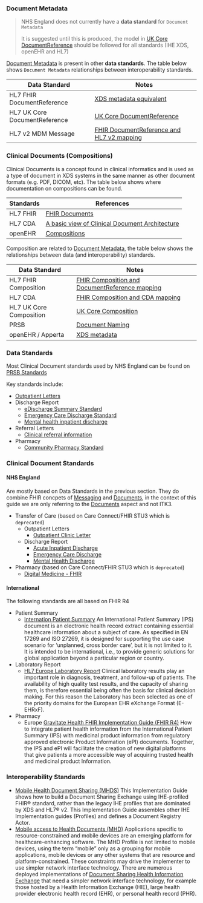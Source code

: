 
### Document Metadata

> NHS England does not currently have a **data standard** for `Document Metadata`
> 
> It is suggested until this is produced, the model in [UK Core DocumentReference](https://simplifier.net/resolve?fhirVersion=R4&scope=fhir.r4.ukcore.stu3.currentbuild&canonical=https://fhir.hl7.org.uk/StructureDefinition/UKCore-DocumentReference) should be followed for all standards (IHE XDS, openEHR and HL7)

[Document Metadata](https://profiles.ihe.net/ITI/papers/metadata/index.html) is present in other **data standards**. The table below shows `Document Metadata` relationships between interoperability standards.

| Data Standard                 | Notes                                                                                                                                                                                            |
|-------------------------------|--------------------------------------------------------------------------------------------------------------------------------------------------------------------------------------------------|
| HL7 FHIR DocumentReference    | [XDS metadata equivalent](https://hl7.org/fhir/R4/documentreference-mappings.html#xds)                                                                                                           |
| HL7 UK Core DocumentReference | [UK Core DocumentReference](https://simplifier.net/resolve?fhirVersion=R4&scope=fhir.r4.ukcore.stu3.currentbuild&canonical=https://fhir.hl7.org.uk/StructureDefinition/UKCore-DocumentReference) |                                                                                  |
| HL7 v2 MDM Message            | [FHIR DocumentReference and HL7 v2 mapping](https://hl7.org/fhir/R4/documentreference-mappings.html#v2)                                                                                      |                                                                                   |

### Clinical Documents (Compositions)

Clinical Documents is a concept found in clinical informatics and is used as a type of document in XDS systems in the same manner as other document formats (e.g. PDF, DICOM, etc). The table below shows where documentation on compositions can be found.

| Standards | References                                                                                                                                             |
|-----------|--------------------------------------------------------------------------------------------------------------------------------------------------------|
| HL7 FHIR | [FHIR Documents](https://hl7.org/fhir/R4/documents.html)                                                                                               |
| HL7 CDA | [A basic view of Clinical Document Architecture](https://www.hl7.org.uk/wp-content/uploads/HL7UK_Media/Documents/Technical/A-basic-view-of-CDA-v3.doc) | 
| openEHR | [Compositions](https://specifications.openehr.org/releases/RM/latest/ehr.html#_compositions)                                                           |

Composition are related to [Document Metadata](documents.html#document-metadata), the table below shows the relationships between data (and interoperability) standards.

| Data Standard           | Notes                                                                                                                                                                              |
|-------------------------|------------------------------------------------------------------------------------------------------------------------------------------------------------------------------------|
| HL7 FHIR Composition    | [FHIR Composition and DocumentReference mapping](https://hl7.org/fhir/R4/composition-mappings.html#fhirdocumentreference)                                                          |
| HL7 CDA                 | [FHIR Composition and CDA mapping](https://hl7.org/fhir/R4/composition-mappings.html#cda)                                                                                          |
| HL7 UK Core Composition | [UK Core Composition](https://simplifier.net/resolve?fhirVersion=R4&scope=fhir.r4.ukcore.stu3.currentbuild&canonical=https://fhir.hl7.org.uk/StructureDefinition/UKCore-Composition) |
| PRSB                    | [Document Naming](https://theprsb.org/standards/documentnaming/)                                                                                                                   |
| openEHR / Apperta       | [XDS metadata](https://ckm.apperta.org/ckm/archetypes/1051.32.672)                                                                                                                 |    

### Data Standards

Most Clinical Document standards used by NHS England can be found on [PRSB Standards](https://theprsb.org/standards/)

Key standards include: 

- [Outpatient Letters](https://theprsb.org/standards/outpatientletterstandard/)
- Discharge Report
  - [eDischarge Summary Standard](https://theprsb.org/standards/edischargesummary/])
  - [Emergency Care Discharge Standard](https://theprsb.org/standards/emergencycaredischarge/)
  - [Mental health inpatient discharge](https://theprsb.org/standards/mentalhealth/)
- Referral Letters
  - [Clinical referral information](https://theprsb.org/standards/clinicalreferralinformation-2/)
- Pharmacy 
  - [Community Pharmacy Standard](https://theprsb.org/standards/communitypharmacy/)

### Clinical Document Standards

#### NHS England

Are mostly based on Data Standards in the previous section. They do combine FHIR concpets of [Messaging](https://hl7.org/fhir/STU3/messaging.html) and [Documents](https://hl7.org/fhir/STU3/documents.html), in the context of this guide we are only referring to the [Documents](https://hl7.org/fhir/STU3/documents.html) aspect and not ITK3.

- Transfer of Care (based on Care Connect/FHIR STU3 which is `deprecated`)
  - Outpatient Letters
    - [Outpatient Clinic Letter](https://developer.nhs.uk/apis/itk3tocoutpatientletter-2-9-0/)
  - Discharge Report
    - [Acute Inpatient Discharge](https://developer.nhs.uk/apis/itk3tocedischarge-2-9-0/)
    - [Emergency Care Discharge](https://developer.nhs.uk/apis/itk3emergencycareedischarge-2-9-0/)
    - [Mental Health Discharge](https://developer.nhs.uk/apis/itk3tocmentalhealthedischarge-2-9-0/)
- Pharmacy (based on Care Connect/FHIR STU3 which is `deprecated`)
  - [Digital Medicine - FHIR](https://digital.nhs.uk/developer/api-catalogue/digital-medicine-fhir)

#### International

The following standards are all based on FHIR R4

- Patient Summary
  - [Internation Patient Summary](https://build.fhir.org/ig/HL7/fhir-ips/index.html) An International Patient Summary (IPS) document is an electronic health record extract containing essential healthcare information about a subject of care. As specified in EN 17269 and ISO 27269, it is designed for supporting the use case scenario for ‘unplanned, cross border care’, but it is not limited to it. It is intended to be international, i.e., to provide generic solutions for global application beyond a particular region or country.
- Laboratory Report
  - [HL7 Europe Laboratory Report](https://build.fhir.org/ig/hl7-eu/laboratory/) Clinical laboratory results play an important role in diagnosis, treatment, and follow-up of patients. The availability of high quality test results, and the capacity of sharing them, is therefore essential being often the basis for clinical decision making. For this reason the Laboratory has been selected as one of the priority domains for the European EHR eXchange Format (E-EHRxF).
- Pharmacy
  - Europe [Gravitate Health FHIR Implementation Guide (FHIR R4)](https://build.fhir.org/ig/hl7-eu/gravitate-health-ips/) How to integrate patient health information from the International Patient Summary (IPS) with medicinal product information from regulatory approved electronic Product Information (ePI) documents. Together, the IPS and ePI will facilitate the creation of new digital platforms that give patients a more accessible way of acquiring trusted health and medicinal product Information.

### Interoperability Standards

- [Mobile Health Document Sharing (MHDS)](https://profiles.ihe.net/ITI/MHDS/index.html) This Implementation Guide shows how to build a Document Sharing Exchange using IHE-profiled FHIR® standard, rather than the legacy IHE profiles that are dominated by XDS and HL7® v2. This Implementation Guide assembles other IHE Implementation guides (Profiles) and defines a Document Registry Actor.
- [Mobile access to Health Documents (MHD)](https://profiles.ihe.net/ITI/MHD/index.html) Applications specific to resource-constrained and mobile devices are an emerging platform for healthcare-enhancing software. The MHD Profile is not limited to mobile devices, using the term “mobile” only as a grouping for mobile applications, mobile devices or any other systems that are resource and platform-constrained. These constraints may drive the implementer to use simpler network interface technology. There are numerous deployed implementations of [Document Sharing Health Information Exchange](https://profiles.ihe.net/ITI/HIE-Whitepaper/index.html) that need a simpler network interface technology, for example those hosted by a Health Information Exchange (HIE), large health provider electronic health record (EHR), or personal health record (PHR).

